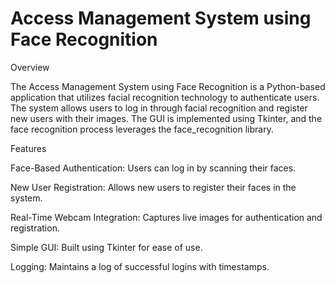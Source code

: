 # Access Management System using Face Recognition
Overview

The Access Management System using Face Recognition is a Python-based application that utilizes facial recognition technology to authenticate users. The system allows users to log in through facial recognition and register new users with their images. The GUI is implemented using Tkinter, and the face recognition process leverages the face_recognition library.

Features

Face-Based Authentication: Users can log in by scanning their faces.

New User Registration: Allows new users to register their faces in the system.

Real-Time Webcam Integration: Captures live images for authentication and registration.

Simple GUI: Built using Tkinter for ease of use.

Logging: Maintains a log of successful logins with timestamps.
